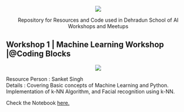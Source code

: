 
<p align="center">
  <img src="https://github.com/Avik-Jain/School-of-AI/blob/master/graphics/School%20of%20ai%20inverse%20logo.png">
</p>
<p align="center">
 Repository for Resources and Code used in Dehradun School of AI Workshops and Meetups
</p>

## Workshop 1 | Machine Learning Workshop |@Coding Blocks

<p align="center">
  <img src="https://github.com/Avik-Jain/School-of-AI/blob/master/graphics/Flyer.jpg">
</p>

Resource Person : Sanket Singh<br>
Details : Covering Basic concepts of Machine Learning and Python. Implementation of k-NN Algorithm, and Facial recognition using k-NN. 

Check the Notebook [here.]()
